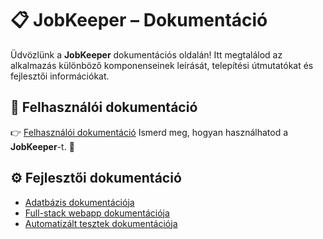 # 📋 JobKeeper – Dokumentáció

Üdvözlünk a **JobKeeper** dokumentációs oldalán!
Itt megtalálod az alkalmazás különböző komponenseinek leírását, telepítési útmutatókat és fejlesztői információkat.

## 📘 Felhasználói dokumentáció

👉 [Felhasználói dokumentáció](web/README.md#1-felhasználói-dokumentáció) Ismerd meg, hogyan használhatod a **JobKeeper**-t. 🚀

## ⚙️ Fejlesztői dokumentáció

- [Adatbázis dokumentációja](db/README.md)
- [Full-stack webapp dokumentációja](web/README.md#2-fejlesztői-dokumentáció)
- [Automatizált tesztek dokumentációja](test/README.md)
